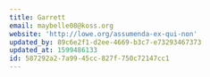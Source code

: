 ```yaml
---
title: Garrett
email: maybelle08@koss.org
website: 'http://lowe.org/assumenda-ex-qui-non'
updated_by: 89c6e2f1-d2ee-4669-b3c7-e73293467373
updated_at: 1599486133
id: 587292a2-7a99-45cc-827f-750c72147cc1
---
```

